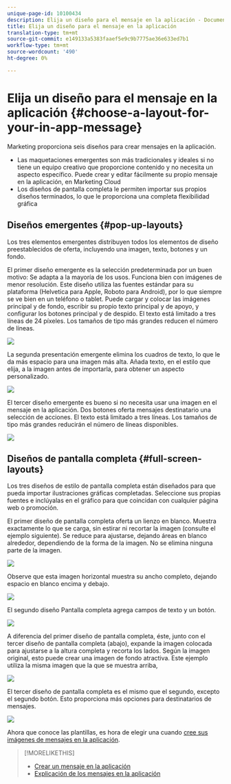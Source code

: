 ```yaml
---
unique-page-id: 10100434
description: Elija un diseño para el mensaje en la aplicación - Documentos de marketing - Documentación del producto
title: Elija un diseño para el mensaje en la aplicación
translation-type: tm+mt
source-git-commit: e149133a5383faaef5e9c9b7775ae36e633ed7b1
workflow-type: tm+mt
source-wordcount: '490'
ht-degree: 0%

---
```



# Elija un diseño para el mensaje en la aplicación {#choose-a-layout-for-your-in-app-message}

Marketing proporciona seis diseños para crear mensajes en la aplicación.

* Las maquetaciones emergentes son más tradicionales y ideales si no tiene un equipo creativo que proporcione contenido y no necesita un aspecto específico. Puede crear y editar fácilmente su propio mensaje en la aplicación, en Marketing Cloud
* Los diseños de pantalla completa le permiten importar sus propios diseños terminados, lo que le proporciona una completa flexibilidad gráfica

## Diseños emergentes {#pop-up-layouts}

Los tres elementos emergentes distribuyen todos los elementos de diseño preestablecidos de oferta, incluyendo una imagen, texto, botones y un fondo.

El primer diseño emergente es la selección predeterminada por un buen motivo: Se adapta a la mayoría de los usos. Funciona bien con imágenes de menor resolución. Este diseño utiliza las fuentes estándar para su plataforma (Helvetica para Apple, Roboto para Android), por lo que siempre se ve bien en un teléfono o tablet. Puede cargar y colocar las imágenes principal y de fondo, escribir su propio texto principal y de apoyo, y configurar los botones principal y de despido. El texto está limitado a tres líneas de 24 píxeles. Los tamaños de tipo más grandes reducen el número de líneas.

![](assets/image2016-5-9-13-3a3-3a48.png)

La segunda presentación emergente elimina los cuadros de texto, lo que le da más espacio para una imagen más alta. Añada texto, en el estilo que elija, a la imagen antes de importarla, para obtener un aspecto personalizado.

![](assets/image2016-5-9-13-3a4-3a43.png)

El tercer diseño emergente es bueno si no necesita usar una imagen en el mensaje en la aplicación. Dos botones oferta mensajes destinatario una selección de acciones. El texto está limitado a tres líneas. Los tamaños de tipo más grandes reducirán el número de líneas disponibles.

![](assets/image2016-5-9-13-3a7-3a33.png)

## Diseños de pantalla completa {#full-screen-layouts}

Los tres diseños de estilo de pantalla completa están diseñados para que pueda importar ilustraciones gráficas completadas. Seleccione sus propias fuentes e inclúyalas en el gráfico para que coincidan con cualquier página web o promoción.

El primer diseño de pantalla completa oferta un lienzo en blanco. Muestra exactamente lo que se carga, sin estirar ni recortar la imagen (consulte el ejemplo siguiente). Se reduce para ajustarse, dejando áreas en blanco alrededor, dependiendo de la forma de la imagen. No se elimina ninguna parte de la imagen.

![](assets/image2016-5-9-13-3a9-3a26.png)

Observe que esta imagen horizontal muestra su ancho completo, dejando espacio en blanco encima y debajo.

![](assets/image2016-5-9-13-3a29-3a46.png)

El segundo diseño Pantalla completa agrega campos de texto y un botón.

![](assets/image2016-5-9-13-3a10-3a27.png)

A diferencia del primer diseño de pantalla completa, éste, junto con el tercer diseño de pantalla completa (abajo), expande la imagen colocada para ajustarse a la altura completa y recorta los lados. Según la imagen original, esto puede crear una imagen de fondo atractiva. Este ejemplo utiliza la misma imagen que la que se muestra arriba,

![](assets/image2016-5-9-14-3a0-3a36.png)

El tercer diseño de pantalla completa es el mismo que el segundo, excepto el segundo botón. Esto proporciona más opciones para destinatarios de mensajes.

![](assets/image2016-5-9-13-3a11-3a35.png)

Ahora que conoce las plantillas, es hora de elegir una cuando [cree sus imágenes de mensajes en la aplicación](add-in-app-message-images.md).

>[!MORELIKETHIS]
>
>* [Crear un mensaje en la aplicación](http://docs.marketo.com/display/docs/create+an+in-app+message)
>* [Explicación de los mensajes en la aplicación](../../../../product-docs/mobile-marketing/in-app-messages/understanding-in-app-messages.md)

>



